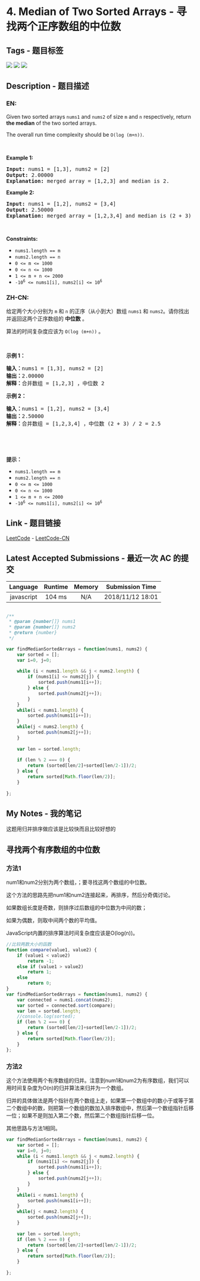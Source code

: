 
# 4. Median of Two Sorted Arrays - 寻找两个正序数组的中位数

## Tags - 题目标签

 <img src="https://img.shields.io/badge/Array-数组-blue.svg">   <img src="https://img.shields.io/badge/Binary Search-二分查找-blue.svg">   <img src="https://img.shields.io/badge/Divide and Conquer-分治-blue.svg">  


## Description - 题目描述

### EN:
<p>Given two sorted arrays <code>nums1</code> and <code>nums2</code> of size <code>m</code> and <code>n</code> respectively, return <strong>the median</strong> of the two sorted arrays.</p>

<p>The overall run time complexity should be <code>O(log (m+n))</code>.</p>

<p>&nbsp;</p>
<p><strong>Example 1:</strong></p>

<pre>
<strong>Input:</strong> nums1 = [1,3], nums2 = [2]
<strong>Output:</strong> 2.00000
<strong>Explanation:</strong> merged array = [1,2,3] and median is 2.
</pre>

<p><strong>Example 2:</strong></p>

<pre>
<strong>Input:</strong> nums1 = [1,2], nums2 = [3,4]
<strong>Output:</strong> 2.50000
<strong>Explanation:</strong> merged array = [1,2,3,4] and median is (2 + 3) / 2 = 2.5.
</pre>

<p>&nbsp;</p>
<p><strong>Constraints:</strong></p>

<ul>
	<li><code>nums1.length == m</code></li>
	<li><code>nums2.length == n</code></li>
	<li><code>0 &lt;= m &lt;= 1000</code></li>
	<li><code>0 &lt;= n &lt;= 1000</code></li>
	<li><code>1 &lt;= m + n &lt;= 2000</code></li>
	<li><code>-10<sup>6</sup> &lt;= nums1[i], nums2[i] &lt;= 10<sup>6</sup></code></li>
</ul>


### ZH-CN:
<p>给定两个大小分别为 <code>m</code> 和 <code>n</code> 的正序（从小到大）数组&nbsp;<code>nums1</code> 和&nbsp;<code>nums2</code>。请你找出并返回这两个正序数组的 <strong>中位数</strong> 。</p>

<p>算法的时间复杂度应该为 <code>O(log (m+n))</code> 。</p>

<p>&nbsp;</p>

<p><strong>示例 1：</strong></p>

<pre>
<strong>输入：</strong>nums1 = [1,3], nums2 = [2]
<strong>输出：</strong>2.00000
<strong>解释：</strong>合并数组 = [1,2,3] ，中位数 2
</pre>

<p><strong>示例 2：</strong></p>

<pre>
<strong>输入：</strong>nums1 = [1,2], nums2 = [3,4]
<strong>输出：</strong>2.50000
<strong>解释：</strong>合并数组 = [1,2,3,4] ，中位数 (2 + 3) / 2 = 2.5
</pre>

<p>&nbsp;</p>

<p>&nbsp;</p>

<p><strong>提示：</strong></p>

<ul>
	<li><code>nums1.length == m</code></li>
	<li><code>nums2.length == n</code></li>
	<li><code>0 &lt;= m &lt;= 1000</code></li>
	<li><code>0 &lt;= n &lt;= 1000</code></li>
	<li><code>1 &lt;= m + n &lt;= 2000</code></li>
	<li><code>-10<sup>6</sup> &lt;= nums1[i], nums2[i] &lt;= 10<sup>6</sup></code></li>
</ul>



## Link - 题目链接

[LeetCode](https://leetcode.com/problems/median-of-two-sorted-arrays/description/)  -  [LeetCode-CN](https://leetcode.cn/problems/median-of-two-sorted-arrays/description/)
## Latest Accepted Submissions - 最近一次 AC 的提交


| Language | Runtime | Memory | Submission Time |
|:---:|:---:|:---:|:---:|
| javascript  | 104 ms | N/A | 2018/11/12 18:01 |

```javascript

/**
 * @param {number[]} nums1
 * @param {number[]} nums2
 * @return {number}
 */

var findMedianSortedArrays = function(nums1, nums2) {
    var sorted = [];
    var i=0, j=0;
    
    while (i < nums1.length && j < nums2.length) {
        if (nums1[i] <= nums2[j]) {
            sorted.push(nums1[i++]);
        } else {
            sorted.push(nums2[j++]);
        }
    }
    while(i < nums1.length) {
        sorted.push(nums1[i++]);
    }
    while(j < nums2.length) {
        sorted.push(nums2[j++]);
    }
    
    var len = sorted.length;
    
    if (len % 2 === 0) {
        return (sorted[len/2]+sorted[len/2-1])/2;
    } else {
        return sorted[Math.floor(len/2)];
    }
    
};

```
## My Notes - 我的笔记


这题用归并排序做应该是比较快而且比较好想的



## 寻找两个有序数组的中位数

### 方法1

num1和num2分别为两个数组，；要寻找这两个数组的中位数。

这个方法的思路先把num1和num2连接起来，再排序，然后分奇偶讨论。

如果数组长度是奇数，则排序过后数组的中位数为中间的数；

如果为偶数，则取中间两个数的平均值。

JavaScript内置的排序算法时间复杂度应该是O(log(n))。

```javascript
//比较两数大小的函数
function compare(value1, value2) {
    if (value1 < value2)
        return -1;
    else if (value1 > value2)
        return 1;
    else
        return 0;
}
var findMedianSortedArrays = function(nums1, nums2) {
    var connected = nums1.concat(nums2);
    var sorted = connected.sort(compare);
    var len = sorted.length;
    //console.log(sorted);
    if (len % 2 === 0) {
        return (sorted[len/2]+sorted[len/2-1])/2;
    } else {
        return sorted[Math.floor(len/2)];
    }
};
```

### 方法2

这个方法使用两个有序数组的归并。注意到num1和num2为有序数组，我们可以用时间复杂度为O(n)的归并算法来归并为一个数组。

归并的具体做法是两个指针在两个数组上走，如果第一个数组中的数小于或等于第二个数组中的数，则把第一个数组的数加入排序数组中，然后第一个数组指针后移一位；如果不是则加入第二个数，然后第二个数组指针后移一位。

其他思路与方法1相同。

``` javascript
var findMedianSortedArrays = function(nums1, nums2) {
    var sorted = [];
    var i=0, j=0;
    while (i < nums1.length && j < nums2.length) {
        if (nums1[i] <= nums2[j]) {
            sorted.push(nums1[i++]);
        } else {
            sorted.push(nums2[j++]);
        }
    }
    while(i < nums1.length) {
        sorted.push(nums1[i++]);
    }
    while(j < nums2.length) {
        sorted.push(nums2[j++]);
    }
    
    var len = sorted.length;
    if (len % 2 === 0) {
        return (sorted[len/2]+sorted[len/2-1])/2;
    } else {
        return sorted[Math.floor(len/2)];
    }
    
};
```

